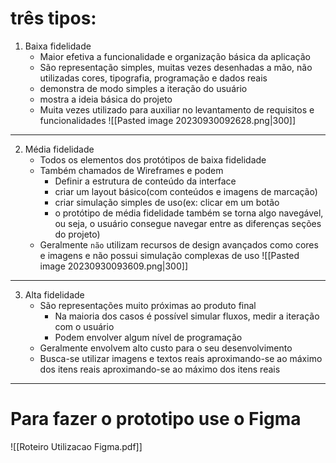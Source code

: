 # três tipos:
1. Baixa fidelidade
	- Maior efetiva a funcionalidade e organização básica da aplicação
	- São representação simples, muitas vezes desenhadas a mão, não utilizadas cores, tipografia, programação e dados reais
	- demonstra de modo simples a iteração do usuário
	- mostra a ideia básica do projeto
	- Muita vezes utilizado para auxiliar no levantamento de requisitos e funcionalidades
![[Pasted image 20230930092628.png|300]]
---
2. Média fidelidade
	- Todos os elementos dos protótipos de baixa fidelidade
	- Também chamados de Wireframes e podem
		- Definir a estrutura de conteúdo da interface
		- criar um layout básico(com conteúdos e imagens de marcação)
		- criar simulação simples de uso(ex: clicar em um botão
		- o protótipo de média fidelidade também se torna algo navegável, ou seja, o usuário consegue navegar  entre as diferenças seções do projeto)
	- Geralmente ``não`` utilizam recursos de design avançados como cores e imagens e não possui simulação complexas de uso
	![[Pasted image 20230930093609.png|300]]
---
3. Alta fidelidade
	- São representações muito próximas ao produto final
		- Na maioria dos casos é possível simular fluxos, medir a iteração com o usuário
		- Podem envolver algum nível de programação
	- Geralmente envolvem alto custo para o seu desenvolvimento
	- Busca-se utilizar imagens e textos reais aproximando-se ao máximo dos itens reais aproximando-se ao máximo dos itens reais
---
# Para fazer o prototipo use o Figma
![[Roteiro Utilizacao Figma.pdf]]

